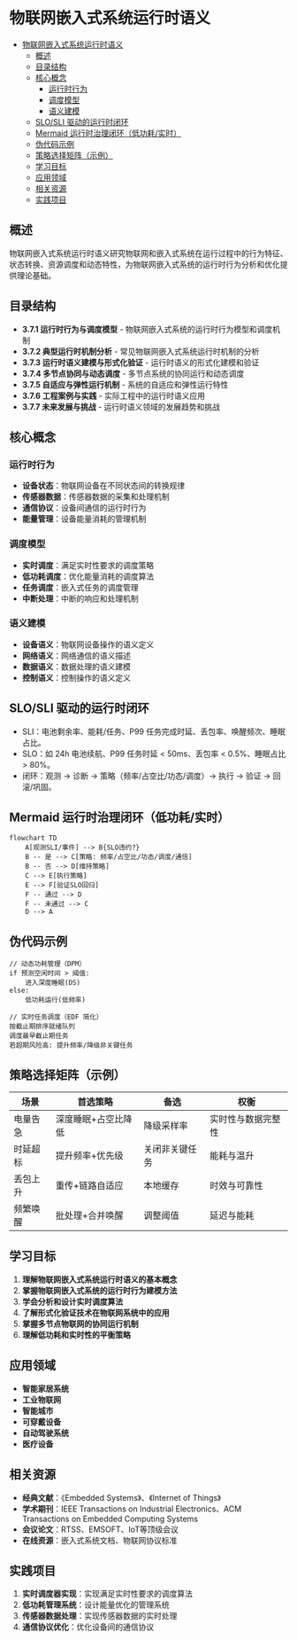 # 物联网嵌入式系统运行时语义


<!-- TOC START -->

- [物联网嵌入式系统运行时语义](#物联网嵌入式系统运行时语义)
  - [概述](#概述)
  - [目录结构](#目录结构)
  - [核心概念](#核心概念)
    - [运行时行为](#运行时行为)
    - [调度模型](#调度模型)
    - [语义建模](#语义建模)
  - [SLO/SLI 驱动的运行时闭环](#slosli-驱动的运行时闭环)
  - [Mermaid 运行时治理闭环（低功耗/实时）](#mermaid-运行时治理闭环低功耗实时)
  - [伪代码示例](#伪代码示例)
  - [策略选择矩阵（示例）](#策略选择矩阵示例)
  - [学习目标](#学习目标)
  - [应用领域](#应用领域)
  - [相关资源](#相关资源)
  - [实践项目](#实践项目)

<!-- TOC END -->

## 概述

物联网嵌入式系统运行时语义研究物联网和嵌入式系统在运行过程中的行为特征、状态转换、资源调度和动态特性，为物联网嵌入式系统的运行时行为分析和优化提供理论基础。

## 目录结构

- **3.7.1 运行时行为与调度模型** - 物联网嵌入式系统的运行时行为模型和调度机制
- **3.7.2 典型运行时机制分析** - 常见物联网嵌入式系统运行时机制的分析
- **3.7.3 运行时语义建模与形式化验证** - 运行时语义的形式化建模和验证
- **3.7.4 多节点协同与动态调度** - 多节点系统的协同运行和动态调度
- **3.7.5 自适应与弹性运行机制** - 系统的自适应和弹性运行特性
- **3.7.6 工程案例与实践** - 实际工程中的运行时语义应用
- **3.7.7 未来发展与挑战** - 运行时语义领域的发展趋势和挑战

## 核心概念

### 运行时行为

- **设备状态**：物联网设备在不同状态间的转换规律
- **传感器数据**：传感器数据的采集和处理机制
- **通信协议**：设备间通信的运行时行为
- **能量管理**：设备能量消耗的管理机制

### 调度模型

- **实时调度**：满足实时性要求的调度策略
- **低功耗调度**：优化能量消耗的调度算法
- **任务调度**：嵌入式任务的调度管理
- **中断处理**：中断的响应和处理机制

### 语义建模

- **设备语义**：物联网设备操作的语义定义
- **网络语义**：网络通信的语义描述
- **数据语义**：数据处理的语义建模
- **控制语义**：控制操作的语义定义

## SLO/SLI 驱动的运行时闭环

- SLI：电池剩余率、能耗/任务、P99 任务完成时延、丢包率、唤醒频次、睡眠占比。
- SLO：如 24h 电池续航、P99 任务时延 < 50ms、丢包率 < 0.5%、睡眠占比 > 80%。
- 闭环：观测 → 诊断 → 策略（频率/占空比/功态/调度）→ 执行 → 验证 → 回滚/巩固。

## Mermaid 运行时治理闭环（低功耗/实时）

```mermaid
flowchart TD
    A[观测SLI/事件] --> B{SLO违约?}
    B -- 是 --> C[策略: 频率/占空比/功态/调度/通信]
    B -- 否 --> D[维持策略]
    C --> E[执行策略]
    E --> F[验证SLO回归]
    F -- 通过 --> D
    F -- 未通过 --> C
    D --> A
```

## 伪代码示例

```pseudo
// 动态功耗管理（DPM）
if 预测空闲时间 > 阈值:
    进入深度睡眠(DS)
else:
    低功耗运行(低频率)

// 实时任务调度（EDF 简化）
按截止期排序就绪队列
调度最早截止期任务
若超期风险高: 提升频率/降级非关键任务
```

## 策略选择矩阵（示例）

| 场景 | 首选策略 | 备选 | 权衡 |
|---|---|---|---|
| 电量告急 | 深度睡眠+占空比降低 | 降级采样率 | 实时性与数据完整性 |
| 时延超标 | 提升频率+优先级 | 关闭非关键任务 | 能耗与温升 |
| 丢包上升 | 重传+链路自适应 | 本地缓存 | 时效与可靠性 |
| 频繁唤醒 | 批处理+合并唤醒 | 调整阈值 | 延迟与能耗 |

## 学习目标

1. **理解物联网嵌入式系统运行时语义的基本概念**
2. **掌握物联网嵌入式系统的运行时行为建模方法**
3. **学会分析和设计实时调度算法**
4. **了解形式化验证技术在物联网系统中的应用**
5. **掌握多节点物联网的协同运行机制**
6. **理解低功耗和实时性的平衡策略**

## 应用领域

- **智能家居系统**
- **工业物联网**
- **智能城市**
- **可穿戴设备**
- **自动驾驶系统**
- **医疗设备**

## 相关资源

- **经典文献**：《Embedded Systems》、《Internet of Things》
- **学术期刊**：IEEE Transactions on Industrial Electronics、ACM Transactions on Embedded Computing Systems
- **会议论文**：RTSS、EMSOFT、IoT等顶级会议
- **在线资源**：嵌入式系统文档、物联网协议标准

## 实践项目

1. **实时调度器实现**：实现满足实时性要求的调度算法
2. **低功耗管理系统**：设计能量优化的管理系统
3. **传感器数据处理**：实现传感器数据的实时处理
4. **通信协议优化**：优化设备间的通信协议
